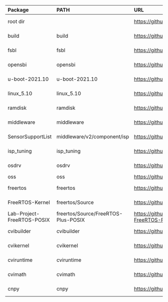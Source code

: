 
| Package                    | PATH                                | URL                                                      | Branch        | Commit       |
|:---------------------------|:------------------------------------|:---------------------------------------------------------|:--------------|:-------------|
| root dir                   |                                     | https://github.com/sophgo/sophpi.git                     | sg200x-evb    | d1edce7      |
| build                      | build                               | https://github.com/sophgo/build.git                      | sg200x-dev    | 985b304      |
| fsbl                       | fsbl                                | https://github.com/sophgo/fsbl.git                       | sg200x-dev    | 426d1e7      |
| opensbi                    | opensbi                             | https://github.com/sophgo/opensbi.git                    | sg200x-dev    | 216793f      |
| u-boot-2021.10             | u-boot-2021.10                      | https://github.com/sophgo/u-boot-2021.10.git             | sg200x-dev    | 396f62108c   |
| linux_5.10                 | linux_5.10                          | https://github.com/sophgo/linux_5.10.git                 | sg200x-dev    | 25faa0d62fb5 |
| ramdisk                    | ramdisk                             | https://github.com/sophgo/ramdisk.git                    | sg200x-dev    | 9a529ad      |
| middleware                 | middleware                          | https://github.com/sophgo/middleware.git                 | sg200x-dev    | 07726f4      |
| SensorSupportList          | middleware/v2/component/isp         | https://github.com/sophgo/SensorSupportList.git          | cv18xx-v4.1.x | caade0b      |
| isp_tuning                 | isp_tuning                          | https://github.com/sophgo/isp_tuning.git                 | sg200x-dev    | 6504909      |
| osdrv                      | osdrv                               | https://github.com/sophgo/osdrv.git                      | sg200x-dev    | 0c88923      |
| oss                        | oss                                 | https://github.com/sophgo/oss.git                        | master        | 59b6a54      |
| freertos                   | freertos                            | https://github.com/sophgo/freertos.git                   | sg200x-dev    | d3d075910    |
| FreeRTOS-Kernel            | freertos/Source                     | https://github.com/sophgo/FreeRTOS-Kernel.git            | sg200x-dev    | d52c1b6e6    |
| Lab-Project-FreeRTOS-POSIX | freertos/Source/FreeRTOS-Plus-POSIX | https://github.com/sophgo/Lab-Project-FreeRTOS-POSIX.git | sg200x-dev    | 5042bfd      |
| cvibuilder                 | cvibuilder                          | https://github.com/sophgo/cvibuilder.git                 | sg200x-dev    | 4309f2a      |
| cvikernel                  | cvikernel                           | https://github.com/sophgo/cvikernel.git                  | sg200x-dev    | 9f1f57a      |
| cviruntime                 | cviruntime                          | https://github.com/sophgo/cviruntime.git                 | sg200x-dev    | 3f49386      |
| cvimath                    | cvimath                             | https://github.com/sophgo/cvimath.git                    | sg200x-dev    | ce8705f      |
| cnpy                       | cnpy                                | https://github.com/sophgo/cnpy.git                       | sg200x-dev    | 2f56f4c      |
